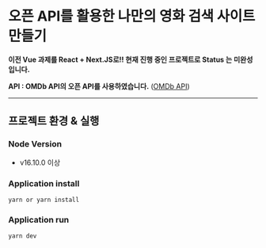 # 오픈 API를 활용한 나만의 영화 검색 사이트 만들기

**이전 Vue 과제를 React + Next.JS로!! 현재 진행 중인 프로젝트로 Status 는 미완성입니다.**
<br>

**API : OMDb API의 오픈 API를 사용하였습니다.** ([OMDb API](http://www.omdbapi.com/))

<hr>

## 프로젝트 환경 & 실행

### Node Version
- v16.10.0 이상
### Application install
`yarn or yarn install`
### Application run
`yarn dev`
